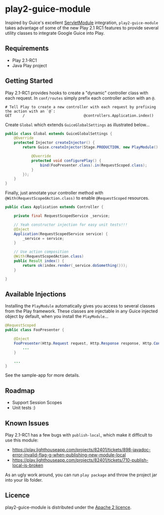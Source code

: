 # play2-guice-module

Inspired by Guice's excellent [ServletModule](http://code.google.com/p/google-guice/wiki/ServletModule) integration, `play2-guice-module` takes advantage of some of the new Play 2.1 RC1 features to provide several utility classes to integrate Google Guice into Play.

## Requirements
* Play 2.1-RC1
* Java Play project

## Getting Started

Play 2.1-RC1 provides hooks to create a "dynamic" controller class with each request.  In `conf/routes` simply prefix each controller action with an `@`.

```
# Tell Play to create a new controller with each request by prefixing the action with an `@`:
GET     /                           @controllers.Application.index()
```

Create `Global` which extends `GuiceGlobalSettings` as illustrated below...

```java
public class Global extends GuiceGlobalSettings {
    @Override
    protected Injector createInjector() {
        return Guice.createInjector(Stage.PRODUCTION, new PlayModule() {

            @Override
            protected void configurePlay() {
                bind(FooPresenter.class).in(RequestScoped.class);
            }
        });
    }
}
```

Finally, just annotate your controller method with `@With(RequestScopedAction.class)` to enable `@RequestScoped` resources.

```java
public class Application extends Controller {

    private final RequestScopedService _service;

    // Yeah constructor injection for easy unit tests!!!
    @Inject
    Application(RequestScopedService service) {
        _service = service;
    }

    // Use action composition
    @With(RequestScopedAction.class)
    public Result index() {
        return ok(index.render(_service.doSomething()));
    }

}
```

## Available Injections
Installing the `PlayModule` automatically gives you access to several classes from the Play framework.  These classes are injectable in any Guice injected object by default, when you install the `PlayModule`...

```java
@RequestScoped
public class FooPresenter {

    @Inject
    FooPresenter(Http.Request request, Http.Response response, Http.Context context) {
        ...
    }

    ...
}
```

See the sample-app for more details.

## Roadmap

* Support Session Scopes
* Unit tests :)

## Known Issues

Play 2.1-RC1 has a few bugs with `publish-local`, which make it difficult to use this module:

* https://play.lighthouseapp.com/projects/82401/tickets/898-javadoc-error-invalid-flag-g-when-publishing-new-module-local
* https://play.lighthouseapp.com/projects/82401/tickets/710-publish-local-is-broken

As an ugly work around, you can run `play package` and throw the project jar into your lib folder.

## Licence

play2-guice-module is distributed under the [Apache 2 licence](http://www.apache.org/licenses/LICENSE-2.0.html).
